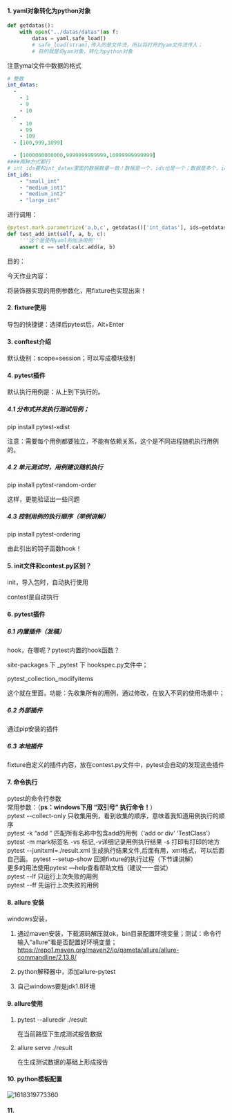 #### 1. yaml对象转化为python对象

```python
def getdatas():    
    with open("../datas/datas")as f: 
        datas = yaml.safe_load()        
        # safe_load(stram),传入的是文件流，所以将打开的yam文件流传入；        
        # 目的就是将yam对象，转化为python对象
```

注意ymal文件中数据的格式

```yaml
# 整数
int_datas:
  -
    - 1
    - 9
    - 10
  -
    - 10
    - 99
    - 109
  - [100,999,1099]

  - [1000000000000,9999999999999,10999999999999]
####两种方式都行
# int_ids要和int_datas里面的数据数量一致！数据是一个，ids也是一个；数据是多个，ids也是多个；
int_ids:
    - "small_int"
    - "medium_int1"
    - "medium_int2"
    - "large_int"
```

进行调用：

```python
@pytest.mark.parametrize('a,b,c', getdatas()['int_datas'], ids=getdatas()['int_ids'])
def test_add_int(self, a, b, c): 
    '''这个是使用yaml的加法用例'''    
    assert c == self.calc.add(a, b)
```



目的：

今天作业内容：

将装饰器实现的用例参数化，用fixture也实现出来！



#### 2. fixture使用

导包的快捷键：选择后pytest后，Alt+Enter



#### 3. conftest介绍

默认级别：scope=session；可以写成模块级别



#### 4. pytest插件

默认执行用例是：从上到下执行的。

##### 4.1 分布式并发执行测试用例；

pip install pytest-xdist

注意：需要每个用例都要独立，不能有依赖关系，这个是不同进程随机执行用例的。

##### 4.2 单元测试时，用例建议随机执行

pip install pytest-random-order

这样，更能验证出一些问题

##### 4.3 控制用例的执行顺序（举例讲解）

pip install pytest-ordering

由此引出的钩子函数hook！





#### 5. init文件和contest.py区别？

init，导入包时，自动执行使用

contest是自动执行



#### 6. pytest插件

##### 6.1 内置插件（发稿）

hook，在哪呢？pytest内置的hook函数？

site-packages  下  _pytest  下 hookspec.py文件中；

pytest_collection_modifyitems

这个就在里面，功能：先收集所有的用例，通过修改，在放入不同的使用场景中；

##### 6.2 外部插件

通过pip安装的插件

##### 6.3 本地插件

fixture自定义的插件内容，放在contest.py文件中，pytest会自动的发现这些插件



#### 7. 命令执行

pytest的命令行参数    
常用参数：（**ps：windows下用  “双引号”  执行命令！**）    
pytest --collect-only 只收集用例，看到收集的顺序，意味着我知道用例执行的顺序    
pytest -k “add ” 匹配所有名称中包含add的用例（‘add or div’ ‘TestClass’）    
pytest -m mark标签名 -vs   标记,-v详细记录用例执行结果  -s 打印有打印的地方    
pytest --junitxml=./result.xml       生成执行结果文件,后面有用，xml格式，可以后面自己画。    pytest --setup-show 回溯fixture的执行过程（下节课讲解）    
更多的用法使用pytest —help查看帮助文档（建议一一尝试）    
pytest --lf 只运行上次失败的用例    
pytest --ff 先运行上次失败的用例



#### 8. allure 安装

windows安装，

1. 通过maven安装，下载源码解压就ok，bin目录配置环境变量；测试：命令行输入“allure”看是否配置好环境变量；https://repo1.maven.org/maven2/io/qameta/allure/allure-commandline/2.13.8/

2. python解释器中，添加allure-pytest
3. 自己windows要是jdk1.8环境



#### 9. allure使用

1. pytest --alluredir ./result

   在当前路径下生成测试报告数据

2. allure serve ./result

   在生成测试数据的基础上形成报告



#### 10. python模板配置

![1618319773360](C:\Users\八块腹肌\AppData\Roaming\Typora\typora-user-images\1618319773360.png)



#### 11. 